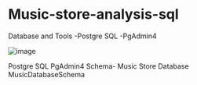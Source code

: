 # Music-store-analysis-sql
Database and Tools
-Postgre SQL
-PgAdmin4

![image](https://github.com/user-attachments/assets/eece3a90-32f7-4f65-b83d-7ac792e982d8)


Postgre SQL
PgAdmin4
Schema- Music Store Database
MusicDatabaseSchema
